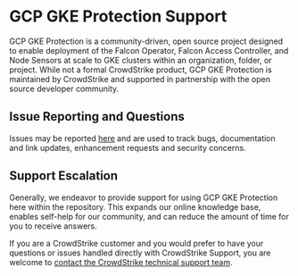 # GCP GKE Protection Support

GCP GKE Protection is a community-driven, open source project designed to enable deployment of the Falcon Operator, Falcon Access Controller, and Node Sensors at scale to GKE clusters within an organization, folder, or project. While not a formal CrowdStrike product, GCP GKE Protection is maintained by CrowdStrike and supported in partnership with the open source developer community.

## Issue Reporting and Questions

Issues may be reported [here](https://github.com/CrowdStrike/gcp-gke-protection/issues/new) and are used to track bugs, documentation and link updates, enhancement requests and security concerns.

## Support Escalation

Generally, we endeavor to provide support for using GCP GKE Protection here within the repository. This expands our online knowledge base, enables self-help for our community, and can reduce the amount of time for you to receive answers.

If you are a CrowdStrike customer and you would prefer to have your questions or issues handled directly with CrowdStrike Support, you are welcome to [contact the CrowdStrike technical support team](https://supportportal.crowdstrike.com/).
